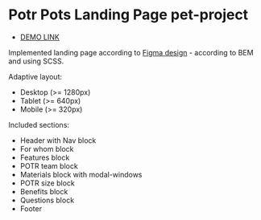 # Potr Pots Landing Page pet-project
- [DEMO LINK](https://Yevheniya-Deryka.github.io/Potr_Pots_landing_page/)

Implemented landing page according to [Figma design](https://www.figma.com/file/50zgLU65Mcd3MisFHMfLfx/POTR-POTS_FE-students?node-id=1760%3A281&t=XOONOA4R4GbTgCsR-0) - according to BEM and using SCSS.

Adaptive layout:
- Desktop (>= 1280px)
- Tablet (>= 640px)
- Mobile (>= 320px)

Included sections:
- Header with Nav block
- For whom block
- Features block
- POTR team block
- Materials block with modal-windows
- POTR size block
- Benefits block
- Questions block
- Footer
